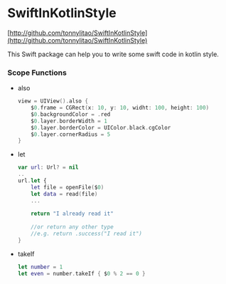 # SwiftInKotlinStyle

[http://github.com/tonnylitao/SwiftInKotlinStyle](http://github.com/tonnylitao/SwiftInKotlinStyle)

This Swift package can help you to write some swift code in kotlin style.

### Scope Functions

* also

    ```swift
    view = UIView().also {
        $0.frame = CGRect(x: 10, y: 10, widht: 100, height: 100)
        $0.backgroundColor = .red
        $0.layer.borderWidth = 1
        $0.layer.borderColor = UIColor.black.cgColor
        $0.layer.cornerRadius = 5
    }
    ```

* let

    ```swift
    var url: Url? = nil
    ..
    url.let {
        let file = openFile($0)
        let data = read(file)
        ...
        
        return "I already read it"
        
        //or return any other type
        //e.g. return .success("I read it")
    }
    ```
    
* takeIf

    ```swift
    let number = 1
    let even = number.takeIf { $0 % 2 == 0 }
    ```


